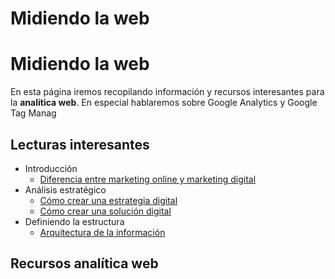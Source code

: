 # Midiendo la web


# Midiendo la web


En esta página iremos recopilando información y recursos interesantes para la **analítica web**. En especial hablaremos sobre Google Analytics y Google Tag Manag

## Lecturas interesantes

 - Introducción
   - [Diferencia entre marketing online y marketing digital](introduccion/diferencia-marketing-online-digital.md)
 - Análisis estratégico
   - [Cómo crear una estrategia digital](estrategia/como-crear-una-estrategia-digital.md)
   - [Cómo crear una solución digital](estrategia/como-crear-una-solucion-digital.md)
 - Definiendo la estructura
   - [Arquitectura de la información](estructura/arquitectura-de-la-informacion.md)

## Recursos analítica web
<!--stackedit_data:
eyJoaXN0b3J5IjpbMTEzMzkwMzkxOF19
-->
